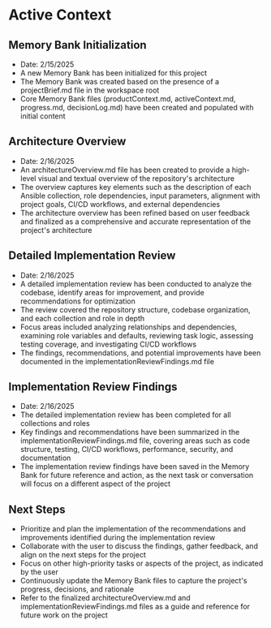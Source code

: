 # Active Context

## Memory Bank Initialization
- Date: 2/15/2025
- A new Memory Bank has been initialized for this project
- The Memory Bank was created based on the presence of a projectBrief.md file in the workspace root
- Core Memory Bank files (productContext.md, activeContext.md, progress.md, decisionLog.md) have been created and populated with initial content

## Architecture Overview
- Date: 2/16/2025
- An architectureOverview.md file has been created to provide a high-level visual and textual overview of the repository's architecture
- The overview captures key elements such as the description of each Ansible collection, role dependencies, input parameters, alignment with project goals, CI/CD workflows, and external dependencies
- The architecture overview has been refined based on user feedback and finalized as a comprehensive and accurate representation of the project's architecture

## Detailed Implementation Review
- Date: 2/16/2025
- A detailed implementation review has been conducted to analyze the codebase, identify areas for improvement, and provide recommendations for optimization
- The review covered the repository structure, codebase organization, and each collection and role in depth
- Focus areas included analyzing relationships and dependencies, examining role variables and defaults, reviewing task logic, assessing testing coverage, and investigating CI/CD workflows
- The findings, recommendations, and potential improvements have been documented in the implementationReviewFindings.md file

## Implementation Review Findings
- Date: 2/16/2025
- The detailed implementation review has been completed for all collections and roles
- Key findings and recommendations have been summarized in the implementationReviewFindings.md file, covering areas such as code structure, testing, CI/CD workflows, performance, security, and documentation
- The implementation review findings have been saved in the Memory Bank for future reference and action, as the next task or conversation will focus on a different aspect of the project

## Next Steps
- Prioritize and plan the implementation of the recommendations and improvements identified during the implementation review
- Collaborate with the user to discuss the findings, gather feedback, and align on the next steps for the project
- Focus on other high-priority tasks or aspects of the project, as indicated by the user
- Continuously update the Memory Bank files to capture the project's progress, decisions, and rationale
- Refer to the finalized architectureOverview.md and implementationReviewFindings.md files as a guide and reference for future work on the project
